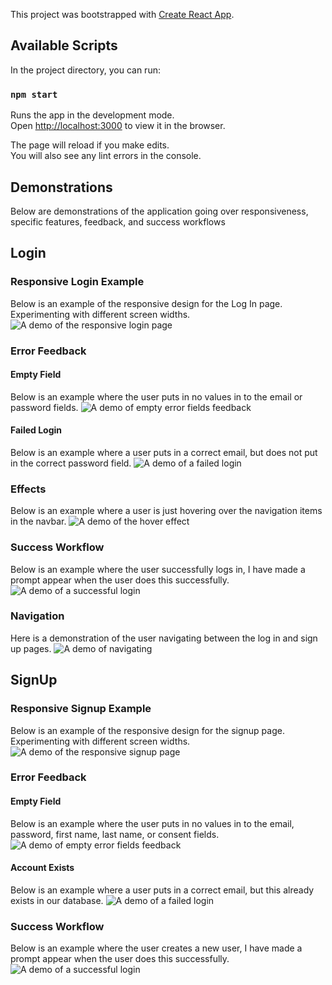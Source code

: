 This project was bootstrapped with [Create React App](https://github.com/facebook/create-react-app).

## Available Scripts

In the project directory, you can run:

### `npm start`

Runs the app in the development mode.<br />
Open [http://localhost:3000](http://localhost:3000) to view it in the browser.

The page will reload if you make edits.<br />
You will also see any lint errors in the console.


## Demonstrations

Below are demonstrations of the application going over responsiveness, specific features, feedback, and success workflows

## Login

### Responsive Login Example
Below is an example of the responsive design for the Log In page. Experimenting with different screen widths.
![A demo of the responsive login page](https://github.com/dillonreedy/mv-frontend/blob/master/demo_gifs/responsive-demo.gif)

### Error Feedback
#### Empty Field
Below is an example where the user puts in no values in to the email or password fields. 
![A demo of empty error fields feedback](https://github.com/dillonreedy/mv-frontend/blob/master/demo_gifs/empty-error.gif)

#### Failed Login
Below is an example where a user puts in a correct email, but does not put in the correct password field.
![A demo of a failed login](https://github.com/dillonreedy/mv-frontend/blob/master/demo_gifs/no-credentials-error.gif)

### Effects
Below is an example where a user is just hovering over the navigation items in the navbar.
![A demo of the hover effect](https://github.com/dillonreedy/mv-frontend/blob/master/demo_gifs/hover-effect.gif)

### Success Workflow
Below is an example where the user successfully logs in, I have made a prompt appear when the user does this successfully.
![A demo of a successful login](https://github.com/dillonreedy/mv-frontend/blob/master/demo_gifs/success.gif)

### Navigation
Here is a demonstration of the user navigating between the log in and sign up pages.
![A demo of navigating](https://github.com/dillonreedy/mv-frontend/blob/master/demo_gifs/navigation.gif)

## SignUp

### Responsive Signup Example
Below is an example of the responsive design for the signup page. Experimenting with different screen widths.
![A demo of the responsive signup page](https://github.com/dillonreedy/mv-frontend/blob/master/demo_gifs/success-signup.gif)

### Error Feedback
#### Empty Field
Below is an example where the user puts in no values in to the email, password, first name, last name, or consent fields. 
![A demo of empty error fields feedback](https://github.com/dillonreedy/mv-frontend/blob/master/demo_gifs/fields-empty-signup.gif)

#### Account Exists
Below is an example where a user puts in a correct email, but this already exists in our database.
![A demo of a failed login](https://github.com/dillonreedy/mv-frontend/blob/master/demo_gifs/account-exists.gif)

### Success Workflow
Below is an example where the user creates a new user, I have made a prompt appear when the user does this successfully.
![A demo of a successful login](https://github.com/dillonreedy/mv-frontend/blob/master/demo_gifs/success-signup.gif)
